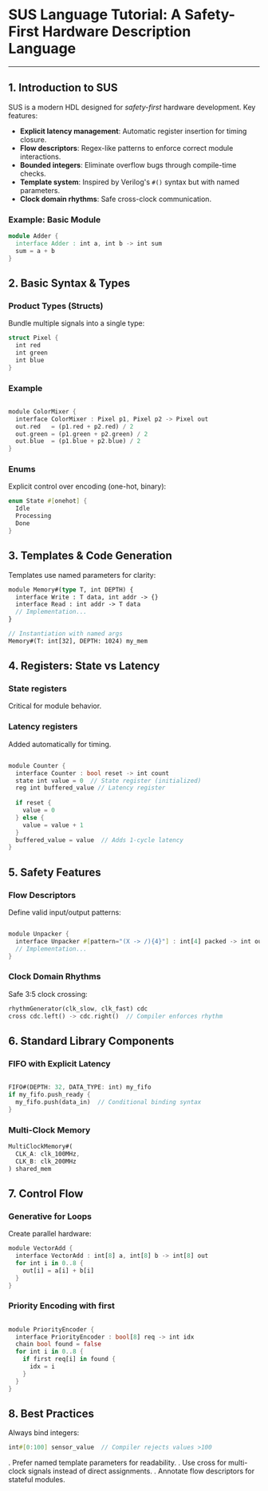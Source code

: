 # SUS Language Tutorial: A Safety-First Hardware Description Language

---

## 1. Introduction to SUS
SUS is a modern HDL designed for *safety-first* hardware development. Key features:
- **Explicit latency management**: Automatic register insertion for timing closure.
- **Flow descriptors**: Regex-like patterns to enforce correct module interactions.
- **Bounded integers**: Eliminate overflow bugs through compile-time checks.
- **Template system**: Inspired by Verilog's `#()` syntax but with named parameters.
- **Clock domain rhythms**: Safe cross-clock communication.

### Example: Basic Module
```verilog
module Adder {
  interface Adder : int a, int b -> int sum
  sum = a + b
}
```

## 2. Basic Syntax & Types

### Product Types (Structs)
Bundle multiple signals into a single type:

```rust
struct Pixel {
  int red
  int green
  int blue
}
```
### Example
```rust

module ColorMixer {
  interface ColorMixer : Pixel p1, Pixel p2 -> Pixel out
  out.red   = (p1.red + p2.red) / 2
  out.green = (p1.green + p2.green) / 2
  out.blue  = (p1.blue + p2.blue) / 2
}
```
### Enums

Explicit control over encoding (one-hot, binary):

```rust
enum State #[onehot] {
  Idle
  Processing
  Done
}
```
## 3. Templates & Code Generation

Templates use named parameters for clarity:

```rust
module Memory#(type T, int DEPTH) {
  interface Write : T data, int addr -> {}
  interface Read : int addr -> T data
  // Implementation...
}

// Instantiation with named args
Memory#(T: int[32], DEPTH: 1024) my_mem

```
## 4. Registers: State vs Latency

### State registers

Critical for module behavior.

### Latency registers

Added automatically for timing.
```rust

module Counter {
  interface Counter : bool reset -> int count
  state int value = 0  // State register (initialized)
  reg int buffered_value // Latency register
  
  if reset {
    value = 0
  } else {
    value = value + 1
  }
  buffered_value = value  // Adds 1-cycle latency
}
```
## 5. Safety Features

### Flow Descriptors

Define valid input/output patterns:

```rust

module Unpacker {
  interface Unpacker #[pattern="(X -> /){4}"] : int[4] packed -> int out
  // Implementation...
}
```
### Clock Domain Rhythms

Safe 3:5 clock crossing:
```rust
rhythmGenerator(clk_slow, clk_fast) cdc
cross cdc.left() -> cdc.right()  // Compiler enforces rhythm

```
## 6. Standard Library Components

### FIFO with Explicit Latency

```rust

FIFO#(DEPTH: 32, DATA_TYPE: int) my_fifo
if my_fifo.push_ready {
  my_fifo.push(data_in)  // Conditional binding syntax
}
```
### Multi-Clock Memory
```rust
MultiClockMemory#(
  CLK_A: clk_100MHz,
  CLK_B: clk_200MHz
) shared_mem
```
## 7. Control Flow

### Generative for Loops

Create parallel hardware:
```rust
module VectorAdd {
  interface VectorAdd : int[8] a, int[8] b -> int[8] out
  for int i in 0..8 {
    out[i] = a[i] + b[i]
  }
}
```
### Priority Encoding with first
```rust

module PriorityEncoder {
  interface PriorityEncoder : bool[8] req -> int idx
  chain bool found = false
  for int i in 0..8 {
    if first req[i] in found {
      idx = i
    }
  }
}
```
## 8. Best Practices
Always bind integers:
```rust
int#[0:100] sensor_value  // Compiler rejects values >100

```

. Prefer named template parameters for readability.
. Use cross for multi-clock signals instead of direct assignments.
. Annotate flow descriptors for stateful modules.

